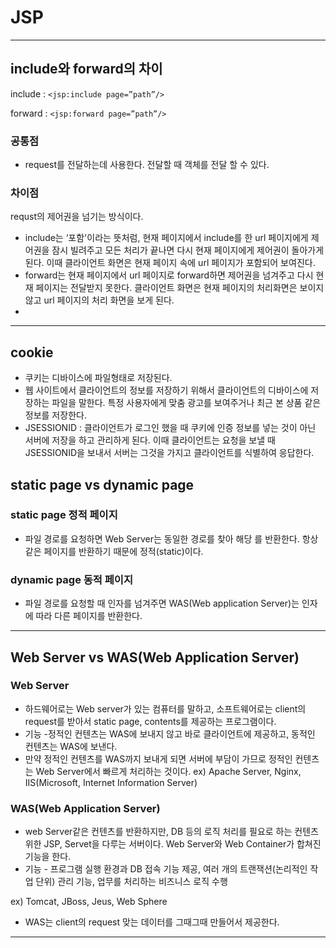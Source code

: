 # JSP

---

## include와 forward의 차이

include : `<jsp:include page=”path”/>`

forward : `<jsp:forward page=”path”/>`

### 공통점

- request를 전달하는데 사용한다. 전달할 때 객체를 전달 할 수 있다.

### 차이점
requst의 제어권을 넘기는 방식이다.
- include는 ‘포함'이라는 뜻처럼, 현재 페이지에서 include를 한 url 페이지에게 제어권을 잠시 빌려주고 모든 처리가 끝나면 다시 현재 페이지에게 제어권이 돌아가게 된다. 이때 클라이언트 화면은 현재 페이지 속에 url 페이지가 포함되어 보여진다.
- forward는 현재 페이지에서 url 페이지로 forward하면 제어권을 넘겨주고 다시 현재 페이지는 전달받지 못한다. 클라이언트 화면은 현재 페이지의 처리화면은 보이지 않고 url 페이지의 처리 화면을 보게 된다.
- 
---

## cookie

- 쿠키는 디바이스에 파일형태로  저장된다.
- 웹 사이트에서 클라이언트의 정보를 저장하기 위해서 클라이언트의 디바이스에 저장하는 파일을 말한다. 특정 사용자에게 맞춤 광고를 보여주거나 최근 본 상품 같은 정보를 저장한다.
- JSESSIONID : 클라이언트가 로그인 했을 때 쿠키에 인증 정보를 넣는 것이 아닌 서버에 저장을 하고 관리하게 된다. 이때 클라이언트는 요청을 보낼 때 JSESSIONID을 보내서 서버는 그것을 가지고 클라이언트를 식별하여 응답한다.

## static page vs dynamic page

### static page 정적 페이지
-  파일 경로를 요청하면 Web Server는 동일한 경로를 찾아 해당 <File Contents>를 반환한다. 항상 같은 페이지를 반환하기 때문에 정적(static)이다.
  
### dynamic page 동적 페이지
-  파일 경로를 요청할 때 인자를 넘겨주면 WAS(Web application Server)는 인자에 따라 다른 페이지를 반환한다.
  
---
## Web Server vs WAS(Web Application Server)
  
### Web Server

- 하드웨어로는 Web server가 있는 컴퓨터를 말하고, 소프트웨어로는 client의 request를 받아서 static page, contents를 제공하는 프로그램이다.
- 기능 -정적인 컨텐츠는 WAS에 보내지 않고 바로 클라이언트에 제공하고, 동적인 컨텐츠는 WAS에 보낸다.
- 만약 정적인 컨텐츠를 WAS까지 보내게 되면 서버에 부담이 가므로 정적인 컨텐츠는 Web Server에서 빠르게 처리하는 것이다.
 ex) Apache Server, Nginx, IIS(Microsoft, Internet Information Server)

### WAS(Web Application Server)

- web Server같은 컨텐츠를 반환하지만, DB 등의 로직 처리를 필요로 하는 컨텐츠 위한 JSP, Servet을 다루는 서버이다. Web Server와 Web Container가 합쳐진 기능을 한다.
- 기능 - 프로그램 실행 환경과 DB 접속 기능 제공, 여러 개의 트랜잭션(논리적인 작업 단위) 관리 기능, 업무를 처리하는 비즈니스 로직 수행

ex) Tomcat, JBoss, Jeus, Web Sphere

- WAS는 client의 request 맞는 데이터를 그때그때 만들어서 제공한다.
  
---
  

  
